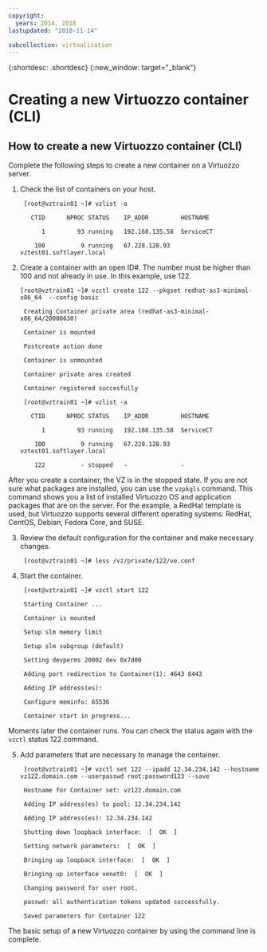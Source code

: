 ```yaml
---
copyright:
  years: 2014, 2018
lastupdated: "2018-11-14"

subcollection: virtualization
---
```

{:shortdesc: .shortdesc}
{:new_window: target="_blank"}

# Creating a new Virtuozzo container (CLI)

## How to create a new Virtuozzo container (CLI)

Complete the following steps to create a new container on a Virtuozzo server.

1. Check the list of containers on your host.

        [root@vztrain01 ~]# vzlist -a

          CTID      NPROC STATUS    IP_ADDR         HOSTNAME

             1         93 running   192.168.135.58  ServiceCT

           100          9 running   67.228.128.93   vztest01.softlayer.local

2. Create a container with an open ID#. The number must be higher than 100 and not already in use. In this example, use 122.

       [root@vztrain01 ~]# vzctl create 122 --pkgset redhat-as3-minimal-x86_64  --config basic

        Creating Container private area (redhat-as3-minimal-x86_64/20080630)

        Container is mounted

        Postcreate action done

        Container is unmounted

        Container private area created

        Container registered succesfully

        [root@vztrain01 ~]# vzlist -a

          CTID      NPROC STATUS    IP_ADDR         HOSTNAME

             1         93 running   192.168.135.58  ServiceCT

           100          9 running   67.228.128.93   vztest01.softlayer.local

           122          - stopped   -               -

After you create a container, the VZ is in the stopped state. If you are not sure what packages are installed, you can use the `vzpkgls` command. This command shows you a list of installed Virtuozzo OS and application packages that are on the server. For the example, a RedHat template is used, but Virtuozzo supports several different operating systems: RedHat, CentOS, Debian, Fedora Core, and SUSE.

3. Review the default configuration for the container and make necessary changes. 

        [root@vztrain01 ~]# less /vz/private/122/ve.conf

4. Start the container.

        [root@vztrain01 ~]# vzctl start 122

        Starting Container ...
  
        Container is mounted

        Setup slm memory limit

        Setup slm subgroup (default)

        Setting devperms 20002 dev 0x7d00

        Adding port redirection to Container(1): 4643 8443

        Adding IP address(es):

        Configure meminfo: 65536

        Container start in progress...

Moments later the container runs. You can check the status again with the `vzctl` status 122 command.

5. Add parameters that are necessary to manage the container.

        [root@vztrain01 ~]# vzctl set 122 --ipadd 12.34.234.142 --hostname vz122.domain.com --userpasswd root:password123 --save

        Hostname for Container set: vz122.domain.com

        Adding IP address(es) to pool: 12.34.234.142

        Adding IP address(es): 12.34.234.142

        Shutting down loopback interface:  [  OK  ]

        Setting network parameters:  [  OK  ]

        Bringing up loopback interface:  [  OK  ]

        Bringing up interface venet0:  [  OK  ]

        Changing password for user root.

        passwd: all authentication tokens updated successfully.

        Saved parameters for Container 122

The basic setup of a new Virtuozzo container by using the command line is complete.
